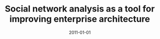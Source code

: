 ---
# Documentation: https://wowchemy.com/docs/managing-content/

title: Social network analysis as a tool for improving enterprise architecture
subtitle: ''
summary: ''
authors:
- kazienko
- Radosław W. Michalski
- Sebastian Palus
tags: []
categories: []
date: '2011-01-01'
lastmod: 2022-10-07T05:02:00Z
featured: false
draft: false

# Featured image
# To use, add an image named `featured.jpg/png` to your page's folder.
# Focal points: Smart, Center, TopLeft, Top, TopRight, Left, Right, BottomLeft, Bottom, BottomRight.
image:
  caption: ''
  focal_point: ''
  preview_only: false

# Projects (optional).
#   Associate this post with one or more of your projects.
#   Simply enter your project's folder or file name without extension.
#   E.g. `projects = ["internal-project"]` references `content/project/deep-learning/index.md`.
#   Otherwise, set `projects = []`.
projects: []
publishDate: '2022-10-07T05:01:59.570008Z'
publication_types:
- '1'
abstract: ''
publication: '*Agent and multi-agent systems: technologies and applications : 5th
  KES International Conference, KES-AMSTA 2011, Manchester, UK, 29 June - July 1,
  2011 : proceedings*'
doi: 10.1007/978-3-642-22000-5_67
---